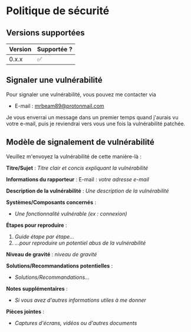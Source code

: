 # Politique de sécurité

## Versions supportées


| Version | Supportée ?        |
| ------- | ------------------ |
| 0.x.x   | :white_check_mark: |


## Signaler une vulnérabilité
Pour signaler une vulnérabilité, vous pouvez me contacter via
- E-mail : [mrbeam89@protonmail.com](mailto:mrbeam89@protonmail.com)

Je vous enverrai un message dans un premier temps quand j'aurais vu votre e-mail, puis je reviendrai vers vous une fois la vulnérabilité patchée.

## Modèle de signalement de vulnérabilité

Veuillez m'envoyez la vulnérabilité de cette manière-là :

**Titre/Sujet** : *Titre clair et concis expliquant la vulnérabilité*

**Informations du rapporteur** : E-mail : *votre adresse e-mail*

**Description de la vulnérabilité** : *Une description de la vulnérabilité*

**Systèmes/Composants concernés** :
- *Une fonctionnalité vulnérable (ex : connexion)*

**Étapes pour reproduire** :
1. *Guide étape par étape...*
2. *...pour reproduire un potentiel abus de la vulnérabilité*

**Niveau de gravité** : *niveau de gravité*

**Solutions/Recommandations potentielles** :
- *Solutions/Recommandations...*

**Notes supplémentaires** :
- *Si vous avez d'autres informations utiles à me donner*

**Pièces jointes** :
- *Captures d'écrans, vidéos ou d'autres documents*
